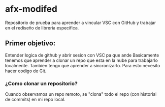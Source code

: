 # afx-modifed
Repositorio de prueba para aprender a vincular VSC con GitHub y trabajar en el rediseño de libreria especifica. 

## Primer objetivo: 
 Entender  logica de github y abrir sesion con VSC pa que ande
Basicamente tenemos que aprender a clonar un repo que esta en la nube para trabajarlo localmente.
Tambien tengo que aprender a sincronizarlo. Para esto necesito hacer codigo de Git. 

### ¿Como clonar un repositorio?
Cuando observamos un repo remoto, se "clona" todo el repo (con historial de commits) en mi repo local. 
